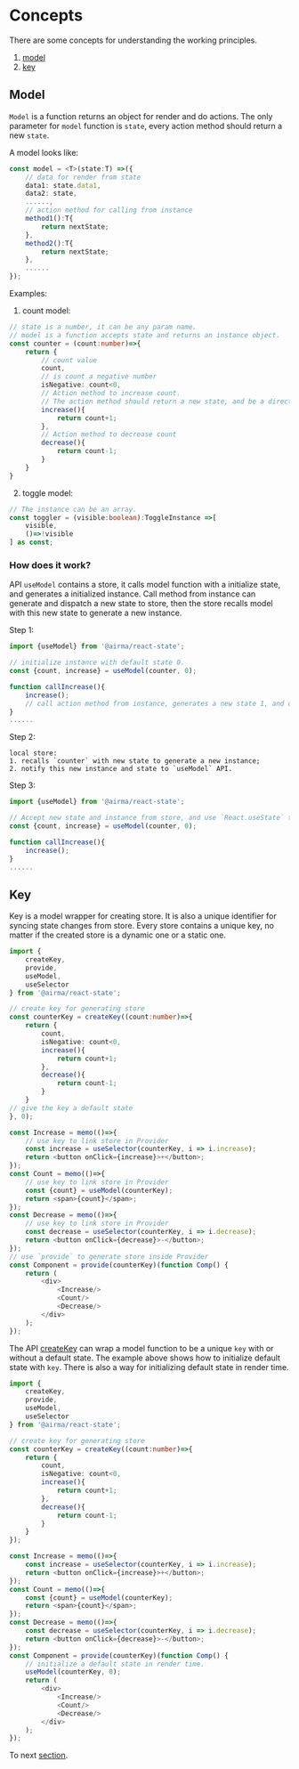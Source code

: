# Concepts

There are some concepts for understanding the working principles.

1. [model](/react-state/concepts?id=model)
2. [key](/react-state/concepts?id=key)

## Model

`Model` is a function returns an object for render and do actions. The only parameter for `model` function is `state`, every action method should return a new `state`.

A model looks like:

```ts
const model = <T>(state:T) =>({
    // data for render from state
    data1: state.data1,
    data2: state,
    ......,
    // action method for calling from instance 
    method1():T{
        return nextState;
    },
    method2():T{
        return nextState;
    },
    ......
});
```

Examples:

1. count model:

```ts
// state is a number, it can be any param name.
// model is a function accepts state and returns an instance object.
const counter = (count:number)=>{
    return {
        // count value
        count,
        // is count a negative number
        isNegative: count<0,
        // Action method to increase count.
        // The action method should return a new state, and be a directly property of this instance.
        increase(){
            return count+1;
        },
        // Action method to decrease count
        decrease(){
            return count-1;
        }
    }
}
```

2. toggle model:

```ts
// The instance can be an array.
const toggler = (visible:boolean):ToggleInstance =>[
    visible, 
    ()=>!visible
] as const;
```

### How does it work?

API `useModel` contains a store, it calls model function with a initialize state, and generates a initialized instance. Call method from instance can generate and dispatch a new state to store, then the store recalls model with this new state to generate a new instance.

Step 1:

```ts
import {useModel} from '@airma/react-state';

// initialize instance with default state 0.
const {count, increase} = useModel(counter, 0);

function callIncrease(){
    increase(); 
    // call action method from instance, generates a new state 1, and dispatch it to store.
}
......
```

Step 2:

```
local store:
1. recalls `counter` with new state to generate a new instance;
2. notify this new instance and state to `useModel` API.
```

Step 3:

```ts
import {useModel} from '@airma/react-state';

// Accept new state and instance from store, and use `React.useState` to update all.
const {count, increase} = useModel(counter, 0);

function callIncrease(){
    increase();
}
......
```

## Key

Key is a model wrapper for creating store. It is also a unique identifier for syncing state changes from store. Every store contains a unique key, no matter if the created store is a dynamic one or a static one.

```ts
import {
    createKey,
    provide,
    useModel,
    useSelector
} from '@airma/react-state';

// create key for generating store
const counterKey = createKey((count:number)=>{
    return {
        count,
        isNegative: count<0,
        increase(){
            return count+1;
        },
        decrease(){
            return count-1;
        }
    }
// give the key a default state
}, 0);

const Increase = memo(()=>{
    // use key to link store in Provider
    const increase = useSelector(counterKey, i => i.increase);
    return <button onClick={increase}>+</button>;
});
const Count = memo(()=>{
    // use key to link store in Provider
    const {count} = useModel(counterKey);
    return <span>{count}</span>;
});
const Decrease = memo(()=>{
    // use key to link store in Provider
    const decrease = useSelector(counterKey, i => i.decrease);
    return <button onClick={decrease}>-</button>;
});
// use `provide` to generate store inside Provider
const Component = provide(counterKey)(function Comp() {
    return (
        <div>
            <Increase/>
            <Count/>
            <Decrease/>
        </div>
    );
});
```

The API [createKey](/react-state/api?id=createkey) can wrap a model function to be a unique `key` with or without a default state. The example above shows how to initialize default state with `key`. There is also a way for initializing default state in render time.

```ts
import {
    createKey,
    provide,
    useModel,
    useSelector
} from '@airma/react-state';

// create key for generating store
const counterKey = createKey((count:number)=>{
    return {
        count,
        isNegative: count<0,
        increase(){
            return count+1;
        },
        decrease(){
            return count-1;
        }
    }
});

const Increase = memo(()=>{
    const increase = useSelector(counterKey, i => i.increase);
    return <button onClick={increase}>+</button>;
});
const Count = memo(()=>{
    const {count} = useModel(counterKey);
    return <span>{count}</span>;
});
const Decrease = memo(()=>{
    const decrease = useSelector(counterKey, i => i.decrease);
    return <button onClick={decrease}>-</button>;
});
const Component = provide(counterKey)(function Comp() {
    // initialize a default state in render time.
    useModel(counterKey, 0);
    return (
        <div>
            <Increase/>
            <Count/>
            <Decrease/>
        </div>
    );
});
```

To next [section](/react-state/guides).
